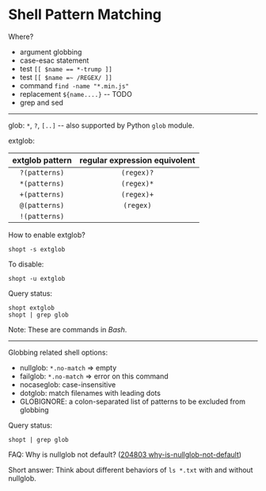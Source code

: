 Shell Pattern Matching
======================

Where?
- argument globbing
- case-esac statement
- test `[[ $name == *-trump ]]`
- test `[[ $name =~ /REGEX/ ]]`
- command `find -name "*.min.js"`
- replacement `${name....}` -- TODO
- grep and sed

------------------------------------------------------------

glob: `*`, `?`, `[..]` -- also supported by Python `glob` module.

extglob:

| extglob pattern | regular expression equivolent |
|:---------------:|:-----------------------------:|
|  `?(patterns)`  |          `(regex)?`           |
|  `*(patterns)`  |          `(regex)*`           |
|  `+(patterns)`  |          `(regex)+`           |
|  `@(patterns)`  |           `(regex)`           |
|  `!(patterns)`  |                               |

How to enable extglob?

    shopt -s extglob
    
To disable:

    shopt -u extglob

Query status:

    shopt extglob
    shopt | grep glob
    
Note: These are commands in _Bash_.

--------------------------------------

Globbing related shell options:

* nullglob: `*.no-match` => empty
* failglob: `*.no-match` => error on this command
* nocaseglob: case-insensitive
* dotglob: match filenames with leading dots
* GLOBIGNORE: a colon-separated list of patterns to be excluded from globbing

Query status:

    shopt | grep glob

FAQ: Why is nullglob not default? ([204803 why-is-nullglob-not-default](https://unix.stackexchange.com/questions/204803/why-is-nullglob-not-default))

Short answer: Think about different behaviors of `ls *.txt` with and without nullglob.





